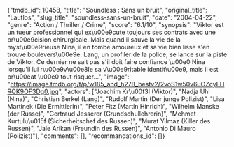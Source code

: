 {"tmdb_id": 10458, "title": "Soundless : Sans un bruit", "original_title": "Lautlos", "slug_title": "soundless-sans-un-bruit", "date": "2004-04-22", "genre": "Action / Thriller / Crime", "score": "6.1/10", "synopsis": "Viktor est un tueur professionnel qui ex\u00e9cute toujours ses contrats avec une pr\u00e9cision chirurgicale. Mais quand il sauve la vie de la myst\u00e9rieuse Nina, il en tombe amoureux et sa vie bien lisse s'en trouve boulevers\u00e9e. Lang, un profiler de la police, se lance sur la piste de Viktor. Ce dernier ne sait pas s'il doit faire confiance \u00e0 Nina lorsqu'il lui r\u00e9v\u00e8le sa v\u00e9ritable identit\u00e9, mais il est pr\u00eat \u00e0 tout risquer...", "image": "https://image.tmdb.org/t/p/w185_and_h278_bestv2/2voS1w50v6uOZcyFHRQK9OF3Dg0.jpg", "actors": ["Joachim Kr\u00f3l (Viktor)", "Nadja Uhl (Nina)", "Christian Berkel (Lang)", "Rudolf Martin (Der junge Polizist)", "Lisa Martinek (Die Ermittlerin)", "Peter Fitz (Martin Hinrich)", "Wilhelm Manske (der Russe)", "Gertraud Jesserer (Grundschullehrerin)", "Mehmet Kurtulu\u015f (Sicherheitschef des Russen)", "Murat Yilmaz (Killer des Russen)", "Jale Arikan (Freundin des Russen)", "Antonio Di Mauro (Polizist)"], "comments": [], "recommandations_id": []}